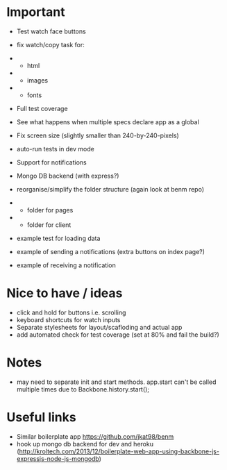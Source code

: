 # Important

- Test watch face buttons

- fix watch/copy task for:
- - html
- - images
- - fonts


- Full test coverage
- See what happens when multiple specs declare app as a global
- Fix screen size (slightly smaller than 240-by-240-pixels)

- auto-run tests in dev mode

- Support for notifications
- Mongo DB backend (with express?)

- reorganise/simplify the folder structure (again look at benm repo)
- - folder for pages
- - folder for client

- example test for loading data
- example of sending a notifications (extra buttons on index page?)
- example of receiving a notification


# Nice to have / ideas
- click and hold for buttons i.e. scrolling
- keyboard shortcuts for watch inputs
- Separate stylesheets for layout/scafloding and actual app
- add automated check for test coverage (set at 80% and fail the build?)

# Notes
- may need to separate init and start methods. app.start can't be called multiple times due to Backbone.history.start();


# Useful links
- Similar boilerplate app https://github.com/jkat98/benm
- hook up mongo db backend for dev and heroku (http://kroltech.com/2013/12/boilerplate-web-app-using-backbone-js-expressjs-node-js-mongodb)
